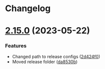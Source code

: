 # Changelog



# [2.15.0](https://github.com/KevinFernandoNT/semantic-versioning/compare/v2.14.0...v2.15.0) (2023-05-22)


### Features

* Changed path to release configs ([2d424f0](https://github.com/KevinFernandoNT/semantic-versioning/commit/2d424f05dfed90de973dd26e21416c18d4f244e1))
* Moved release folder ([da8530b](https://github.com/KevinFernandoNT/semantic-versioning/commit/da8530b11774b10758c9305efaf464e0c2b817b9))
